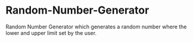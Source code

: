# Random-Number-Generator
Random Number Generator which generates a random number where the lower and upper limit set by the user.

